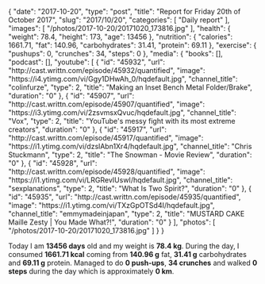 {
    "date": "2017-10-20",
    "type": "post",
    "title": "Report for Friday 20th of October 2017",
    "slug": "2017\/10\/20",
    "categories": [
        "Daily report"
    ],
    "images": [
        "\/photos\/2017-10-20\/20171020_173816.jpg"
    ],
    "health": {
        "weight": 78.4,
        "height": 173,
        "age": 13456
    },
    "nutrition": {
        "calories": 1661.71,
        "fat": 140.96,
        "carbohydrates": 31.41,
        "protein": 69.11
    },
    "exercise": {
        "pushups": 0,
        "crunches": 34,
        "steps": 0
    },
    "media": {
        "books": [],
        "podcast": [],
        "youtube": [
            {
                "id": "45932",
                "url": "http:\/\/cast.writtn.com\/episode\/45932\/quantified",
                "image": "https:\/\/i4.ytimg.com\/vi\/Ggy1DHwAh_0\/hqdefault.jpg",
                "channel_title": "colinfurze",
                "type": 2,
                "title": "Making an Inset Bench Metal Folder\/Brake",
                "duration": "0"
            },
            {
                "id": "45907",
                "url": "http:\/\/cast.writtn.com\/episode\/45907\/quantified",
                "image": "https:\/\/i3.ytimg.com\/vi\/2zsvmsxQvuc\/hqdefault.jpg",
                "channel_title": "Vox",
                "type": 2,
                "title": "YouTube's messy fight with its most extreme creators",
                "duration": "0"
            },
            {
                "id": "45917",
                "url": "http:\/\/cast.writtn.com\/episode\/45917\/quantified",
                "image": "https:\/\/i1.ytimg.com\/vi\/dzslAbn1Xr4\/hqdefault.jpg",
                "channel_title": "Chris Stuckmann",
                "type": 2,
                "title": "The Snowman - Movie Review",
                "duration": "0"
            },
            {
                "id": "45928",
                "url": "http:\/\/cast.writtn.com\/episode\/45928\/quantified",
                "image": "https:\/\/i1.ytimg.com\/vi\/LRGRevIUswI\/hqdefault.jpg",
                "channel_title": "sexplanations",
                "type": 2,
                "title": "What Is Two Spirit?",
                "duration": "0"
            },
            {
                "id": "45935",
                "url": "http:\/\/cast.writtn.com\/episode\/45935\/quantified",
                "image": "https:\/\/i1.ytimg.com\/vi\/TXzGpOTSd4I\/hqdefault.jpg",
                "channel_title": "emmymadeinjapan",
                "type": 2,
                "title": "MUSTARD CAKE Maille Zesty | You Made What?!",
                "duration": "0"
            }
        ],
        "photos": [
            "\/photos\/2017-10-20\/20171020_173816.jpg"
        ]
    }
}

Today I am <strong>13456 days</strong> old and my weight is <strong>78.4 kg</strong>. During the day, I consumed <strong>1661.71 kcal</strong> coming from <strong>140.96 g</strong> fat, <strong>31.41 g</strong> carbohydrates and <strong>69.11 g</strong> protein. Managed to do <strong>0 push-ups</strong>, <strong>34 crunches</strong> and walked <strong>0 steps</strong> during the day which is approximately <strong>0 km</strong>.